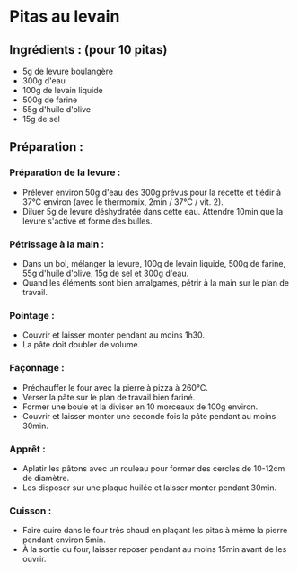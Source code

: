 # Pitas au levain

## Ingrédients : (pour 10 pitas)
* 5g de levure boulangère
* 300g d'eau
* 100g de levain liquide
* 500g de farine
* 55g d'huile d'olive
* 15g de sel

## Préparation :

### Préparation de la levure :
* Prélever environ 50g d'eau des 300g prévus pour la recette et tiédir à 37°C environ (avec le thermomix, 2min / 37°C / vit. 2).
* Diluer 5g de levure déshydratée dans cette eau. Attendre 10min que la levure s'active et forme des bulles.

### Pétrissage à la main :
* Dans un bol, mélanger la levure, 100g de levain liquide, 500g de farine, 55g d'huile d'olive, 15g de sel et 300g d'eau.
* Quand les éléments sont bien amalgamés, pétrir à la main sur le plan de travail.

### Pointage :
* Couvrir et laisser monter pendant au moins 1h30.
* La pâte doit doubler de volume.

### Façonnage :
* Préchauffer le four avec la pierre à pizza à 260°C.
* Verser la pâte sur le plan de travail bien fariné.
* Former une boule et la diviser en 10 morceaux de 100g environ.
* Couvrir et laisser monter une seconde fois la pâte pendant au moins 30min.

### Apprêt :
* Aplatir les pâtons avec un rouleau pour former des cercles de 10-12cm de diamètre.
* Les disposer sur une plaque huilée et laisser monter pendant 30min.

### Cuisson :
* Faire cuire dans le four très chaud en plaçant les pitas à même la pierre pendant environ 5min.
* À la sortie du four, laisser reposer pendant au moins 15min avant de les ouvrir.